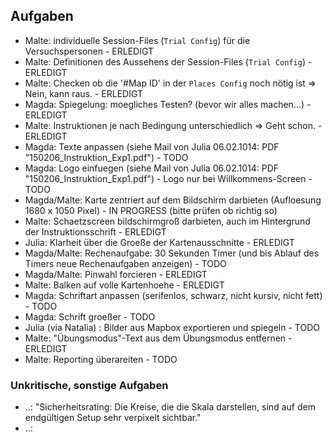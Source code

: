 
## Aufgaben

- Malte: individuelle Session-Files (`Trial Config`) für die Versuchspersonen - ERLEDIGT
- Malte: Definitionen des Aussehens der Session-Files (`Trial Config`) - ERLEDIGT
- Malte: Checken ob die '#Map ID' in der `Places Config` noch nötig ist => Nein, kann raus. - ERLEDIGT
- Magda: Spiegelung: moegliches Testen? (bevor wir alles machen...) - ERLEDIGT
- Malte: Instruktionen je nach Bedingung unterschiedlich => Geht schon. - ERLEDIGT
- Magda: Texte anpassen (siehe Mail von Julia 06.02.1014: PDF "150206_Instruktion_Exp1.pdf") - TODO
- Magda: Logo einfuegen (siehe Mail von Julia 06.02.1014: PDF "150206_Instruktion_Exp1.pdf") - Logo nur bei Willkommens-Screen - TODO
- Magda/Malte: Karte zentriert auf dem Bildschirm darbieten (Aufloesung 1680 x 1050 Pixel) - IN PROGRESS (bitte prüfen ob richtig so)
- Malte: Schaetzscreen bildschirmgroß darbieten, auch im Hintergrund der Instruktionsschrift - ERLEDIGT
- Julia: Klarheit über die Groeße der Kartenausschnitte - ERLEDIGT
- Magda/Malte: Rechenaufgabe: 30 Sekunden Timer (und bis Ablauf des Timers neue Rechenaufgaben anzeigen) - TODO
- Magda/Malte: Pinwahl forcieren - ERLEDIGT
- Malte: Balken auf volle Kartenhoehe - ERLEDIGT
- Magda: Schriftart anpassen (serifenlos, schwarz, nicht kursiv, nicht fett) - TODO
- Magda: Schrift groeßer - TODO
- Julia (via Natalia) : Bilder aus Mapbox exportieren und spiegeln - TODO
- Malte: "Übungsmodus"-Text aus dem Übungsmodus entfernen - ERLEDIGT
- Malte: Reporting überareiten - TODO

### Unkritische, sonstige Aufgaben

- ..: "Sicherheitsrating: Die Kreise, die die Skala darstellen, sind auf dem endgültigen Setup sehr verpixelt sichtbar."
- ..: 




